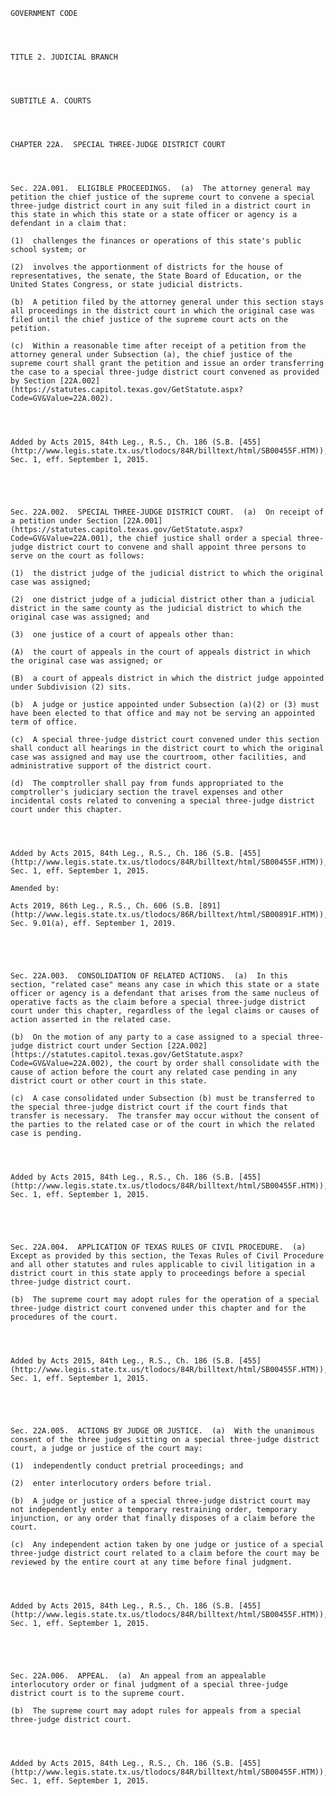 ﻿
    
    
    	
    					
    
    
    GOVERNMENT CODE
    
      
    
    
    TITLE 2. JUDICIAL BRANCH
    
      
    
    
    SUBTITLE A. COURTS
    
      
    
    
    CHAPTER 22A.  SPECIAL THREE-JUDGE DISTRICT COURT
    
      
    
    
    Sec. 22A.001.  ELIGIBLE PROCEEDINGS.  (a)  The attorney general may petition the chief justice of the supreme court to convene a special three-judge district court in any suit filed in a district court in this state in which this state or a state officer or agency is a defendant in a claim that:
    
    (1)  challenges the finances or operations of this state's public school system; or
    
    (2)  involves the apportionment of districts for the house of representatives, the senate, the State Board of Education, or the United States Congress, or state judicial districts.
    
    (b)  A petition filed by the attorney general under this section stays all proceedings in the district court in which the original case was filed until the chief justice of the supreme court acts on the petition.
    
    (c)  Within a reasonable time after receipt of a petition from the attorney general under Subsection (a), the chief justice of the supreme court shall grant the petition and issue an order transferring the case to a special three-judge district court convened as provided by Section [22A.002](https://statutes.capitol.texas.gov/GetStatute.aspx?Code=GV&Value=22A.002).
    
    
    
    
    Added by Acts 2015, 84th Leg., R.S., Ch. 186 (S.B. [455](http://www.legis.state.tx.us/tlodocs/84R/billtext/html/SB00455F.HTM)), Sec. 1, eff. September 1, 2015.
    
    
    
    
    
    Sec. 22A.002.  SPECIAL THREE-JUDGE DISTRICT COURT.  (a)  On receipt of a petition under Section [22A.001](https://statutes.capitol.texas.gov/GetStatute.aspx?Code=GV&Value=22A.001), the chief justice shall order a special three-judge district court to convene and shall appoint three persons to serve on the court as follows:
    
    (1)  the district judge of the judicial district to which the original case was assigned;
    
    (2)  one district judge of a judicial district other than a judicial district in the same county as the judicial district to which the original case was assigned; and
    
    (3)  one justice of a court of appeals other than:
    
    (A)  the court of appeals in the court of appeals district in which the original case was assigned; or
    
    (B)  a court of appeals district in which the district judge appointed under Subdivision (2) sits.
    
    (b)  A judge or justice appointed under Subsection (a)(2) or (3) must have been elected to that office and may not be serving an appointed term of office.
    
    (c)  A special three-judge district court convened under this section shall conduct all hearings in the district court to which the original case was assigned and may use the courtroom, other facilities, and administrative support of the district court.
    
    (d)  The comptroller shall pay from funds appropriated to the comptroller's judiciary section the travel expenses and other incidental costs related to convening a special three-judge district court under this chapter.
    
    
    
    
    Added by Acts 2015, 84th Leg., R.S., Ch. 186 (S.B. [455](http://www.legis.state.tx.us/tlodocs/84R/billtext/html/SB00455F.HTM)), Sec. 1, eff. September 1, 2015.
    
    Amended by: 
    
    Acts 2019, 86th Leg., R.S., Ch. 606 (S.B. [891](http://www.legis.state.tx.us/tlodocs/86R/billtext/html/SB00891F.HTM)), Sec. 9.01(a), eff. September 1, 2019.
    
    
    
    
    
    Sec. 22A.003.  CONSOLIDATION OF RELATED ACTIONS.  (a)  In this section, "related case" means any case in which this state or a state officer or agency is a defendant that arises from the same nucleus of operative facts as the claim before a special three-judge district court under this chapter, regardless of the legal claims or causes of action asserted in the related case.
    
    (b)  On the motion of any party to a case assigned to a special three-judge district court under Section [22A.002](https://statutes.capitol.texas.gov/GetStatute.aspx?Code=GV&Value=22A.002), the court by order shall consolidate with the cause of action before the court any related case pending in any district court or other court in this state.
    
    (c)  A case consolidated under Subsection (b) must be transferred to the special three-judge district court if the court finds that transfer is necessary.  The transfer may occur without the consent of the parties to the related case or of the court in which the related case is pending.
    
    
    
    
    Added by Acts 2015, 84th Leg., R.S., Ch. 186 (S.B. [455](http://www.legis.state.tx.us/tlodocs/84R/billtext/html/SB00455F.HTM)), Sec. 1, eff. September 1, 2015.
    
    
    
    
    
    Sec. 22A.004.  APPLICATION OF TEXAS RULES OF CIVIL PROCEDURE.  (a)  Except as provided by this section, the Texas Rules of Civil Procedure and all other statutes and rules applicable to civil litigation in a district court in this state apply to proceedings before a special three-judge district court.
    
    (b)  The supreme court may adopt rules for the operation of a special three-judge district court convened under this chapter and for the procedures of the court.
    
    
    
    
    Added by Acts 2015, 84th Leg., R.S., Ch. 186 (S.B. [455](http://www.legis.state.tx.us/tlodocs/84R/billtext/html/SB00455F.HTM)), Sec. 1, eff. September 1, 2015.
    
    
    
    
    
    Sec. 22A.005.  ACTIONS BY JUDGE OR JUSTICE.  (a)  With the unanimous consent of the three judges sitting on a special three-judge district court, a judge or justice of the court may:
    
    (1)  independently conduct pretrial proceedings; and
    
    (2)  enter interlocutory orders before trial.
    
    (b)  A judge or justice of a special three-judge district court may not independently enter a temporary restraining order, temporary injunction, or any order that finally disposes of a claim before the court.
    
    (c)  Any independent action taken by one judge or justice of a special three-judge district court related to a claim before the court may be reviewed by the entire court at any time before final judgment.
    
    
    
    
    Added by Acts 2015, 84th Leg., R.S., Ch. 186 (S.B. [455](http://www.legis.state.tx.us/tlodocs/84R/billtext/html/SB00455F.HTM)), Sec. 1, eff. September 1, 2015.
    
    
    
    
    
    Sec. 22A.006.  APPEAL.  (a)  An appeal from an appealable interlocutory order or final judgment of a special three-judge district court is to the supreme court.
    
    (b)  The supreme court may adopt rules for appeals from a special three-judge district court.
    
    
    
    
    Added by Acts 2015, 84th Leg., R.S., Ch. 186 (S.B. [455](http://www.legis.state.tx.us/tlodocs/84R/billtext/html/SB00455F.HTM)), Sec. 1, eff. September 1, 2015.
    
    
    
    
    				

